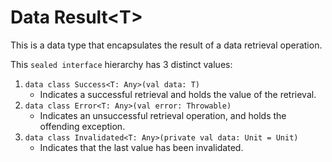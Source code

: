 # Data Result\<T>
This is a data type that encapsulates the result of a data retrieval operation.

This `sealed interface` hierarchy has 3 distinct values:
1. `data class Success<T: Any>(val data: T)`
   - Indicates a successful retrieval and holds the value of the retrieval.
2. `data class Error<T: Any>(val error: Throwable)`
   - Indicates an unsuccessful retrieval operation, and holds the offending exception.
3. `data class Invalidated<T: Any>(private val data: Unit = Unit)`
   - Indicates that the last value has been invalidated.